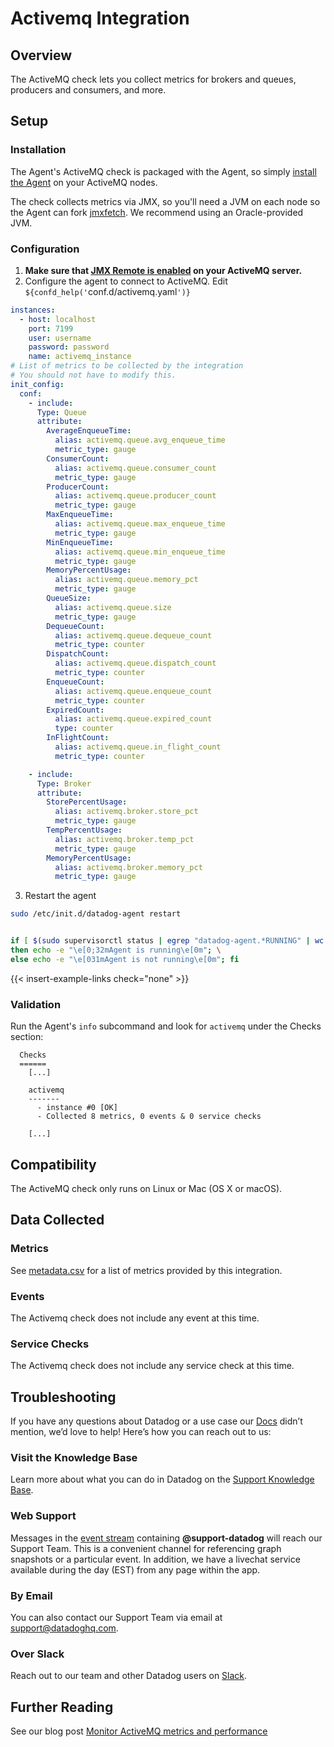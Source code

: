 # Activemq Integration

## Overview

The ActiveMQ check lets you collect metrics for brokers and queues, producers and consumers, and more.

## Setup
### Installation

The Agent's ActiveMQ check is packaged with the Agent, so simply [install the Agent](https://app.datadoghq.com/account/settings#agent) on your ActiveMQ nodes.

The check collects metrics via JMX, so you'll need a JVM on each node so the Agent can fork [jmxfetch](https://github.com/DataDog/jmxfetch). We recommend using an Oracle-provided JVM.

### Configuration

1. **Make sure that [JMX Remote is enabled](http://activemq.apache.org/jmx.html) on your ActiveMQ server.**
2. Configure the agent to connect to ActiveMQ. Edit `${confd_help('`conf.d/activemq.yaml`')}`

```yaml
instances:
  - host: localhost
    port: 7199
    user: username
    password: password
    name: activemq_instance
# List of metrics to be collected by the integration
# You should not have to modify this.
init_config:
  conf:
    - include:
      Type: Queue
      attribute:
        AverageEnqueueTime:
          alias: activemq.queue.avg_enqueue_time
          metric_type: gauge
        ConsumerCount:
          alias: activemq.queue.consumer_count
          metric_type: gauge
        ProducerCount:
          alias: activemq.queue.producer_count
          metric_type: gauge
        MaxEnqueueTime:
          alias: activemq.queue.max_enqueue_time
          metric_type: gauge
        MinEnqueueTime:
          alias: activemq.queue.min_enqueue_time
          metric_type: gauge
        MemoryPercentUsage:
          alias: activemq.queue.memory_pct
          metric_type: gauge
        QueueSize:
          alias: activemq.queue.size
          metric_type: gauge
        DequeueCount:
          alias: activemq.queue.dequeue_count
          metric_type: counter
        DispatchCount:
          alias: activemq.queue.dispatch_count
          metric_type: counter
        EnqueueCount:
          alias: activemq.queue.enqueue_count
          metric_type: counter
        ExpiredCount:
          alias: activemq.queue.expired_count
          type: counter
        InFlightCount:
          alias: activemq.queue.in_flight_count
          metric_type: counter

    - include:
      Type: Broker
      attribute:
        StorePercentUsage:
          alias: activemq.broker.store_pct
          metric_type: gauge
        TempPercentUsage:
          alias: activemq.broker.temp_pct
          metric_type: gauge
        MemoryPercentUsage:
          alias: activemq.broker.memory_pct
          metric_type: gauge
```

3. Restart the agent

```bash
sudo /etc/init.d/datadog-agent restart


if [ $(sudo supervisorctl status | egrep "datadog-agent.*RUNNING" | wc -l) == 3 ]; \
then echo -e "\e[0;32mAgent is running\e[0m"; \
else echo -e "\e[031mAgent is not running\e[0m"; fi
```

{{< insert-example-links check="none" >}}

### Validation

Run the Agent's `info` subcommand and look for `activemq` under the Checks section:

```
  Checks
  ======
    [...]

    activemq
    -------
      - instance #0 [OK]
      - Collected 8 metrics, 0 events & 0 service checks

    [...]
```

## Compatibility

The ActiveMQ check only runs on Linux or Mac (OS X or macOS).

## Data Collected
### Metrics
See [metadata.csv](https://github.com/DataDog/integrations-core/blob/master/activemq/metadata.csv) for a list of metrics provided by this integration.

### Events
The Activemq check does not include any event at this time.

### Service Checks
The Activemq check does not include any service check at this time.

## Troubleshooting 

If you have any questions about Datadog or a use case our [Docs](https://docs.datadoghq.com/) didn’t mention, we’d love to help! Here’s how you can reach out to us:

### Visit the Knowledge Base

Learn more about what you can do in Datadog on the [Support Knowledge Base](https://datadog.zendesk.com/agent/).

### Web Support

Messages in the [event stream](https://app.datadoghq.com/event/stream) containing **@support-datadog** will reach our Support Team. This is a convenient channel for referencing graph snapshots or a particular event. In addition, we have a livechat service available during the day (EST) from any page within the app.

### By Email

You can also contact our Support Team via email at [support@datadoghq.com](mailto:support@datadoghq.com).

### Over Slack

Reach out to our team and other Datadog users on [Slack](http://chat.datadoghq.com/).

## Further Reading
See our blog post [Monitor ActiveMQ metrics and performance](https://www.datadoghq.com/blog/monitor-activemq-metrics-performance/)
